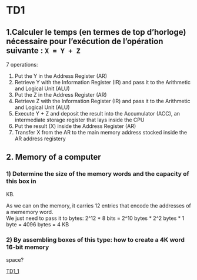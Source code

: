 # TD1

## 1.Calculer le temps (en termes de top d’horloge) nécessaire pour l’exécution de l’opération suivante : `X = Y + Z`

7 operations:     
1. Put the Y in the Address Register (AR)
2. Retrieve Y with the Information Register (IR) and pass it to the Arithmetic and Logical Unit (ALU)
3. Put the Z in the Address Register (AR)
4. Retrieve Z with the Information Register (IR) and pass it to the Arithmetic and Logical Unit (ALU)
5. Execute Y + Z and deposit the result into the Accumulator (ACC), an intermediate storage register that lays inside the CPU
6. Put the result (X) inside the Address Register (AR)
7. Transfer X from the AR to the main memory address stocked inside the AR address registery

## 2. Memory of a computer

### 1) Determine the size of the memory words and the capacity of this box in
KB.

As we can on the memory, it carries 12 entries that encode the addresses of a mememory word.          
We just need to pass it to bytes: 2^12 * 8 bits = 2^10 bytes * 2^2 bytes * 1 byte = 4096 bytes = 4 KB 

### 2) By assembling boxes of this type: how to create a 4K word 16-bit memory
space?

[TD1_1](TD1_1.png)
